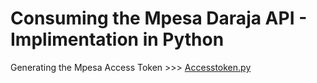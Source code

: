 # Consuming the Mpesa Daraja API - Implimentation in Python

Generating the Mpesa Access Token >>> [Accesstoken.py](https://github.com/dennisnderitu254/Mpesa-API-2024/blob/main/AccessToken.py)


